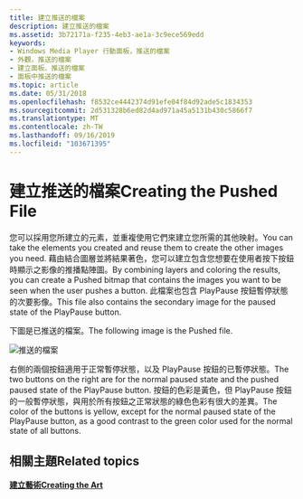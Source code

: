 ```yaml
---
title: 建立推送的檔案
description: 建立推送的檔案
ms.assetid: 3b72171a-f235-4eb3-ae1a-3c9ece569edd
keywords:
- Windows Media Player 行動面板，推送的檔案
- 外觀，推送的檔案
- 建立面板、推送的檔案
- 面板中推送的檔案
ms.topic: article
ms.date: 05/31/2018
ms.openlocfilehash: f8532ce4442374d91efe04f84d92ade5c1834353
ms.sourcegitcommit: 2d531328b6ed82d4ad971a45a5131b430c5866f7
ms.translationtype: MT
ms.contentlocale: zh-TW
ms.lasthandoff: 09/16/2019
ms.locfileid: "103671395"
---
```

# <a name="creating-the-pushed-file"></a><span data-ttu-id="d2be1-107">建立推送的檔案</span><span class="sxs-lookup"><span data-stu-id="d2be1-107">Creating the Pushed File</span></span>

<span data-ttu-id="d2be1-108">您可以採用您所建立的元素，並重複使用它們來建立您所需的其他映射。</span><span class="sxs-lookup"><span data-stu-id="d2be1-108">You can take the elements you created and reuse them to create the other images you need.</span></span> <span data-ttu-id="d2be1-109">藉由結合圖層並將結果著色，您可以建立包含您想要在使用者按下按鈕時顯示之影像的推播點陣圖。</span><span class="sxs-lookup"><span data-stu-id="d2be1-109">By combining layers and coloring the results, you can create a Pushed bitmap that contains the images you want to be seen when the user pushes a button.</span></span> <span data-ttu-id="d2be1-110">此檔案也包含 PlayPause 按鈕暫停狀態的次要影像。</span><span class="sxs-lookup"><span data-stu-id="d2be1-110">This file also contains the secondary image for the paused state of the PlayPause button.</span></span>

<span data-ttu-id="d2be1-111">下圖是已推送的檔案。</span><span class="sxs-lookup"><span data-stu-id="d2be1-111">The following image is the Pushed file.</span></span>

![推送的檔案](images/ceswmpus.png)

<span data-ttu-id="d2be1-113">右側的兩個按鈕適用于正常暫停狀態，以及 PlayPause 按鈕的已暫停狀態。</span><span class="sxs-lookup"><span data-stu-id="d2be1-113">The two buttons on the right are for the normal paused state and the pushed paused state of the PlayPause button.</span></span> <span data-ttu-id="d2be1-114">按鈕的色彩是黃色，但 PlayPause 按鈕的一般暫停狀態，與用於所有按鈕之正常狀態的綠色色彩有很大的差異。</span><span class="sxs-lookup"><span data-stu-id="d2be1-114">The color of the buttons is yellow, except for the normal paused state of the PlayPause button, as a good contrast to the green color used for the normal state of all buttons.</span></span>

## <a name="related-topics"></a><span data-ttu-id="d2be1-115">相關主題</span><span class="sxs-lookup"><span data-stu-id="d2be1-115">Related topics</span></span>

<dl> <dt>

[<span data-ttu-id="d2be1-116">**建立藝術**</span><span class="sxs-lookup"><span data-stu-id="d2be1-116">**Creating the Art**</span></span>](creating-the-art.md)
</dt> </dl>

 

 




